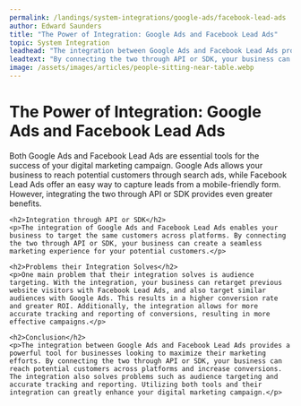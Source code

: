 ```yaml
---
permalink: /landings/system-integrations/google-ads/facebook-lead-ads
author: Edward Saunders
title: "The Power of Integration: Google Ads and Facebook Lead Ads"
topic: System Integration
leadhead: "The integration between Google Ads and Facebook Lead Ads provides a powerful tool for businesses looking to maximize their marketing efforts"
leadtext: "By connecting the two through API or SDK, your business can reach potential customers across platforms and increase conversions. The integration also solves problems such as audience targeting and accurate tracking and reporting. Utilizing both tools and their integration can greatly enhance your digital marketing campaign."
image: /assets/images/articles/people-sitting-near-table.webp
---
```

<div class="arttext">	<h1>The Power of Integration: Google Ads and Facebook Lead Ads</h1>
	<p>Both Google Ads and Facebook Lead Ads are essential tools for the success of your digital marketing campaign. Google Ads allows your business to reach potential customers through search ads, while Facebook Lead Ads offer an easy way to capture leads from a mobile-friendly form. However, integrating the two through API or SDK provides even greater benefits.</p>

	<h2>Integration through API or SDK</h2>
	<p>The integration of Google Ads and Facebook Lead Ads enables your business to target the same customers across platforms. By connecting the two through API or SDK, your business can create a seamless marketing experience for your potential customers.</p>

	<h2>Problems their Integration Solves</h2>
	<p>One main problem that their integration solves is audience targeting. With the integration, your business can retarget previous website visitors with Facebook Lead Ads, and also target similar audiences with Google Ads. This results in a higher conversion rate and greater ROI. Additionally, the integration allows for more accurate tracking and reporting of conversions, resulting in more effective campaigns.</p>

	<h2>Conclusion</h2>
	<p>The integration between Google Ads and Facebook Lead Ads provides a powerful tool for businesses looking to maximize their marketing efforts. By connecting the two through API or SDK, your business can reach potential customers across platforms and increase conversions. The integration also solves problems such as audience targeting and accurate tracking and reporting. Utilizing both tools and their integration can greatly enhance your digital marketing campaign.</p>
</div>